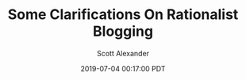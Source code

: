---
layout: podcast
title: "Some Clarifications On Rationalist Blogging"
author: Scott Alexander
description: https://slatestarcodex.com/2019/07/04/some-clarifications-on-rationalist-blogging/
date: 2019-07-04 00:17:00 PDT
length: 876799
duration: 219
guid: some-clarifications-on-rationalist-blogging
---